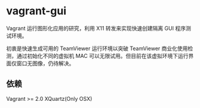 # vagrant-gui

Vagrant 运行图形化应用的研究，利用 X11 转发来实现快速创建隔离 GUI 程序测试环境。

初衷是快速生成可用的 TeamViewer 运行环境以突破 TeamViewer 商业化使用检测，通过初始化不同的虚拟机 MAC 可以无限试用。但目前在该虚拟环境下运行界面仅窗口无图像，仍待解决。

## 依赖

Vagrant >= 2.0
XQuartz(Only OSX)
